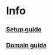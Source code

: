 # Info

### [Setup guide](https://github.com/Razacx/mobiele-toepassingen_karavaan/blob/master/setup.md)
### [Domain guide](https://github.com/Razacx/mobiele-toepassingen_karavaan/blob/master/domain/README.md)
